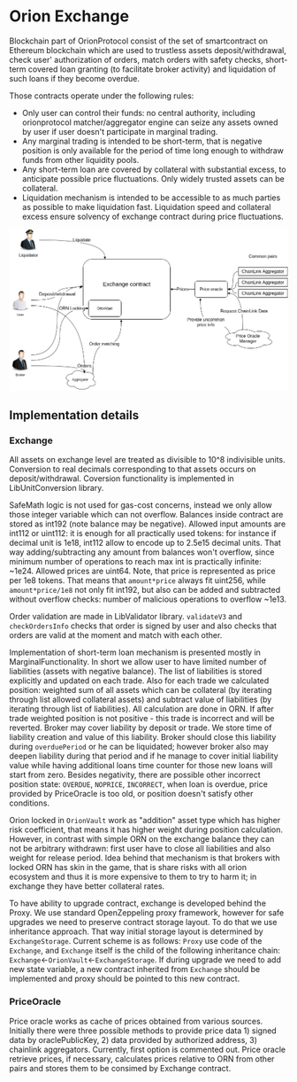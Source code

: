 # Orion Exchange

Blockchain part of OrionProtocol consist of the set of smartcontract on Ethereum blockchain which are used to trustless assets deposit/withdrawal, check user' authorization of orders, match orders with safety checks, short-term covered loan granting (to facilitate broker activity) and liquidation of such loans if they become overdue.

Those contracts operate under the following rules:
* Only user can control their funds: no central authority, including orionprotocol matcher/aggregator engine can seize any assets owned by user if user doesn't participate in marginal trading.
* Any marginal trading is intended to be short-term, that is negative position is only available for the period of time long enough to withdraw funds from other liquidity pools.
* Any short-term loan are covered by collateral with substantial excess, to anticipate possible price fluctuations. Only widely trusted assets can be collateral.
* Liquidation mechanism is intended to be accessible to as much parties as possible to make liquidation fast. Liquidation speed and collateral excess ensure solvency of exchange contract during price fluctuations.

![Scheme](./scheme.png)

## Implementation details

### Exchange
All assets on exchange level are treated as divisible to 10^8 indivisible units. Conversion to real decimals corresponding to that assets occurs on deposit/withdrawal. Coversion functionality is implemented in LibUnitConversion library.

SafeMath logic is not used for gas-cost concerns, instead we only allow those integer variable which can not overflow. Balances inside contract are stored as int192 (note balance may be negative). Allowed input amounts are int112 or uint112: it is enough for all practically used tokens: for instance if decimal unit is 1e18, int112 allow to encode up to 2.5e15 decimal units. That way adding/subtracting any amount from balances won't overflow, since minimum number of operations to reach max int is practically infinite: ~1e24. Allowed prices are uint64. Note, that price is represented as price per 1e8 tokens. That means that `amount*price` always fit uint256, while `amount*price/1e8` not only fit int192, but also can be added and subtracted without overflow checks: number of malicious operations to overflow ~1e13.

Order validation are made in LibValidator library. `validateV3` and `checkOrdersInfo` checks that order is signed by user and also checks that orders are valid at the moment and match with each other.

Implementation of short-term loan mechanism is presented mostly in MarginalFunctionality. In short we allow user to have limited number of liabilities (assets with negative balance). The list of liabilities is stored explicitly and updated on each trade. Also for each trade we calculated position: weighted sum of all assets which can be collateral (by iterating through list allowed collateral assets) and subtract value of liabilities (by iterating through list of liabilities). All calculation are done in ORN. If after trade weighted position is not positive - this trade is incorrect and will be reverted. Broker may cover liability by deposit or trade. We store time of liability creation and value of this liability. Broker should close this liability during `overduePeriod` or he can be liquidated; however broker also may deepen liability during that period and if he manage to cover initial liability value while having additional loans time counter for those new loans will start from zero. Besides negativity, there are possible other incorrect position state: `OVERDUE`, `NOPRICE`, `INCORRECT`, when loan is overdue, price provided by PriceOracle is too old, or position doesn't satisfy other conditions.

Orion locked in `OrionVault` work as "addition" asset type which has higher risk coefficient, that means it has higher weight during position calculation. However, in contrast with simple ORN on the exchange balance they can not be arbitrary withdrawn: first user have to close all liabilities and also weight for release period. Idea behind that mechanism is that brokers with locked ORN has skin in the game, that is share risks with all orion ecosystem and thus it is more expensive to them to try to harm it; in exchange they have better collateral rates.

To have ability to upgrade contract, exchange is developed behind the Proxy. We use standard OpenZeppeling proxy framework, however for safe upgrades we need to preserve contract storage layout. To do that we use inheritance approach. That way initial storage layout is determined by `ExchangeStorage`. Current scheme is as follows: `Proxy` use code of the `Exchange`, and `Exchange` itself is the child of the following inheritance chain: `Exchange`<-`OrionVault`<-`ExchangeStorage`. If during upgrade we need to add new state variable, a new contract inherited from `Exchange` should be implemented and proxy should be pointed to this new contract.

### PriceOracle
Price oracle works as cache of prices obtained from various sources. Initially there were three possible methods to provide price data 1) signed data by oraclePublicKey, 2) data provided by authorized address, 3) chainlink aggregators. Currently, first option is commented out. Price oracle retrieve prices, if necessary, calculates prices relative to ORN from other pairs and stores them to be consimed by Exchange contract.
